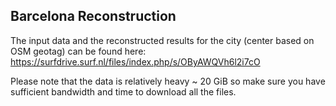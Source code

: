 ## Barcelona Reconstruction

The input data and the reconstructed results for the city (center based on OSM geotag) can be found here: https://surfdrive.surf.nl/files/index.php/s/OByAWQVh6l2i7cO

Please note that the data is relatively heavy ~ 20 GiB so make sure you have sufficient bandwidth and time to download all the files. 
